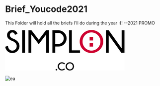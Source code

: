 # Brief_Youcode2021
This Folder will hold all the briefs I'll do during the year :)! --2021 PROMO

![logo](SIMPLONLOGO.png)<br>

![ea](https://user-images.githubusercontent.com/57509402/128376946-51260a12-72e1-45b4-a864-2d6da74b5b9a.PNG)
